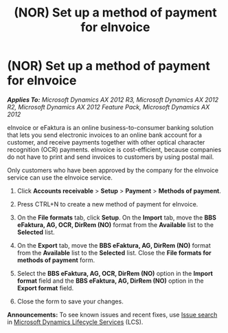 ﻿---
title: (NOR) Set up a method of payment for eInvoice
TOCTitle: (NOR) Set up a method of payment for eInvoice
ms:assetid: 92218cf3-241e-452e-be59-7fc13e76c5a4
ms:mtpsurl: https://technet.microsoft.com/en-us/library/Gg232177(v=AX.60)
ms:contentKeyID: 36058569
ms.date: 04/18/2014
mtps_version: v=AX.60
---

# (NOR) Set up a method of payment for eInvoice 


_**Applies To:** Microsoft Dynamics AX 2012 R3, Microsoft Dynamics AX 2012 R2, Microsoft Dynamics AX 2012 Feature Pack, Microsoft Dynamics AX 2012_

eInvoice or eFaktura is an online business-to-consumer banking solution that lets you send electronic invoices to an online bank account for a customer, and receive payments together with other optical character recognition (OCR) payments. eInvoice is cost-efficient, because companies do not have to print and send invoices to customers by using postal mail.

Only customers who have been approved by the company for the eInvoice service can use the eInvoice service.

1.  Click **Accounts receivable** \> **Setup** \> **Payment** \> **Methods of payment**.

2.  Press CTRL+N to create a new method of payment for eInvoice.

3.  On the **File formats** tab, click **Setup**. On the **Import** tab, move the **BBS eFaktura, AG, OCR, DirRem (NO)** format from the **Available** list to the **Selected** list.

4.  On the **Export** tab, move the **BBS eFaktura, AG, DirRem (NO)** format from the **Available** list to the **Selected** list. Close the **File formats for methods of payment** form.

5.  Select the **BBS eFaktura, AG, OCR, DirRem (NO)** option in the **Import format** field and the **BBS eFaktura, AG, DirRem (NO)** option in the **Export format** field.

6.  Close the form to save your changes.

  
**Announcements:** To see known issues and recent fixes, use [Issue search](http://go.microsoft.com/fwlink/?linkid=389258) in [Microsoft Dynamics Lifecycle Services](http://go.microsoft.com/fwlink/?linkid=306505) (LCS).


